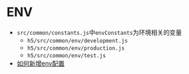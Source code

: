 # ENV

- `src/common/constants.js`中`envConstants`为环境相关的变量
  - `h5/src/common/env/development.js`
  - `h5/src/common/env/production.js`
  - `h5/src/common/env/test.js`
- [如何新增env配置](https://cli.vuejs.org/zh/guide/mode-and-env.html)
